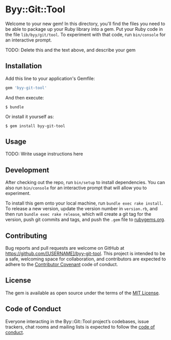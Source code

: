 # Byy::Git::Tool

Welcome to your new gem! In this directory, you'll find the files you need to be able to package up your Ruby library into a gem. Put your Ruby code in the file `lib/byy/git/tool`. To experiment with that code, run `bin/console` for an interactive prompt.

TODO: Delete this and the text above, and describe your gem

## Installation

Add this line to your application's Gemfile:

```ruby
gem 'byy-git-tool'
```

And then execute:

    $ bundle

Or install it yourself as:

    $ gem install byy-git-tool

## Usage

TODO: Write usage instructions here

## Development

After checking out the repo, run `bin/setup` to install dependencies. You can also run `bin/console` for an interactive prompt that will allow you to experiment.

To install this gem onto your local machine, run `bundle exec rake install`. To release a new version, update the version number in `version.rb`, and then run `bundle exec rake release`, which will create a git tag for the version, push git commits and tags, and push the `.gem` file to [rubygems.org](https://rubygems.org).

## Contributing

Bug reports and pull requests are welcome on GitHub at https://github.com/[USERNAME]/byy-git-tool. This project is intended to be a safe, welcoming space for collaboration, and contributors are expected to adhere to the [Contributor Covenant](http://contributor-covenant.org) code of conduct.

## License

The gem is available as open source under the terms of the [MIT License](https://opensource.org/licenses/MIT).

## Code of Conduct

Everyone interacting in the Byy::Git::Tool project’s codebases, issue trackers, chat rooms and mailing lists is expected to follow the [code of conduct](https://github.com/[USERNAME]/byy-git-tool/blob/master/CODE_OF_CONDUCT.md).
